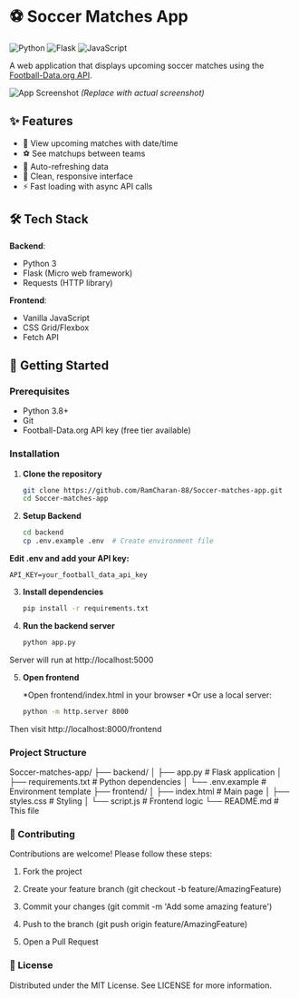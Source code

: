 # ⚽ Soccer Matches App

![Python](https://img.shields.io/badge/python-3.8+-blue)
![Flask](https://img.shields.io/badge/flask-2.0+-green)
![JavaScript](https://img.shields.io/badge/javascript-ES6+-yellow)

A web application that displays upcoming soccer matches using the [Football-Data.org API](https://www.football-data.org/).

![App Screenshot](./screenshot.png) *(Replace with actual screenshot)*

## ✨ Features

- 📅 View upcoming matches with date/time
- ⚽ See matchups between teams
- 🔄 Auto-refreshing data
- 🎨 Clean, responsive interface
- ⚡ Fast loading with async API calls

## 🛠️ Tech Stack

**Backend**:
- Python 3
- Flask (Micro web framework)
- Requests (HTTP library)

**Frontend**:
- Vanilla JavaScript
- CSS Grid/Flexbox
- Fetch API

## 🚀 Getting Started

### Prerequisites
- Python 3.8+
- Git
- Football-Data.org API key (free tier available)

### Installation

1. **Clone the repository**
   ```bash
   git clone https://github.com/RamCharan-88/Soccer-matches-app.git
   cd Soccer-matches-app


2. **Setup Backend**
    ```bash
    cd backend
    cp .env.example .env  # Create environment file

  **Edit .env and add your API key:**
  
    API_KEY=your_football_data_api_key


3. **Install dependencies**
    ```bash
    pip install -r requirements.txt

4. **Run the backend server**
    ```bash
    python app.py
 Server will run at http://localhost:5000
 
5. **Open frontend**
   
    *Open frontend/index.html in your browser
    *Or use a local server:

    ```bash
    python -m http.server 8000

  Then visit http://localhost:8000/frontend


  ### Project Structure

  Soccer-matches-app/
├── backend/
│   ├── app.py           # Flask application
│   ├── requirements.txt # Python dependencies
│   └── .env.example     # Environment template
├── frontend/
│   ├── index.html       # Main page
│   ├── styles.css       # Styling
│   └── script.js        # Frontend logic
└── README.md            # This file

  
 ### 🤝 Contributing

 Contributions are welcome! Please follow these steps:

1. Fork the project

2. Create your feature branch (git checkout -b feature/AmazingFeature)

3. Commit your changes (git commit -m 'Add some amazing feature')

4. Push to the branch (git push origin feature/AmazingFeature)

5. Open a Pull Request

 ### 📜 License

   Distributed under the MIT License. See LICENSE for more information.
    
   
